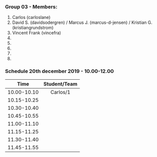 ### Group 03 - Members:
1. Carlos (carloslane)
2. David S. (davidsodergren) / Marcus J. (marcus-d-jensen) / Kristian G. (kristiangrundstrom)
3. Vincent Frank (vincefra)
4. 
5. 
6. 
7. 
8. 

### Schedule 20th december 2019 - 10.00-12.00

| Time        |  Student/Team | 
|-------------|:-------------:|
| 10.00-10.10 |    Carlos/1   |
| 10.15-10.25 |               |
| 10.30-10.40 |               |
| 10.45-10.55 |               |
| 11.00-11.10 |               |
| 11.15-11.25 |               |
| 11.30-11.40 |               |
| 11.45-11.55 |               |
